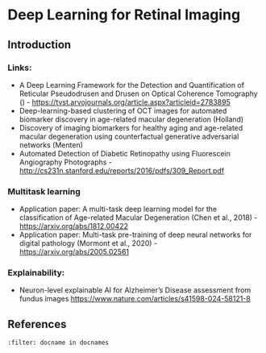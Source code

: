 # Deep Learning for Retinal Imaging

## Introduction

### Links:
* A Deep Learning Framework for the Detection and Quantification of Reticular Pseudodrusen and Drusen on Optical Coherence Tomography () - https://tvst.arvojournals.org/article.aspx?articleid=2783895
* Deep-learning-based clustering of OCT images for automated biomarker discovery in age-related macular degeneration (Holland)
* Discovery of imaging biomarkers for healthy aging and age-related macular degeneration using counterfactual generative adversarial networks (Menten)
* Automated Detection of Diabetic Retinopathy using Fluorescein Angiography Photographs - http://cs231n.stanford.edu/reports/2016/pdfs/309_Report.pdf


### Multitask learning
* Application paper: A multi-task deep learning model for the classification of Age-related Macular Degeneration (Chen et al., 2018) - https://arxiv.org/abs/1812.00422
* Application paper: Multi-task pre-training of deep neural networks for digital pathology (Mormont et al., 2020) - https://arxiv.org/abs/2005.02561


### Explainability:
* Neuron-level explainable AI for Alzheimer’s Disease assessment from fundus images https://www.nature.com/articles/s41598-024-58121-8

## References
```{bibliography}
:filter: docname in docnames
```